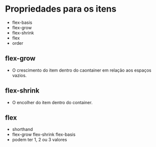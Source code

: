 # Propriedades para os itens

- flex-basis
- flex-grow
- flex-shrink
- flex
- order

## flex-grow

- O crescimento do item dentro do caontainer em relação aos espaços vazios.

## flex-shrink

- O encolher do item dentro do container.

## flex 

- shorthand
- flex-grow flex-shrink flex-basis
- podem ter 1, 2 ou 3 valores